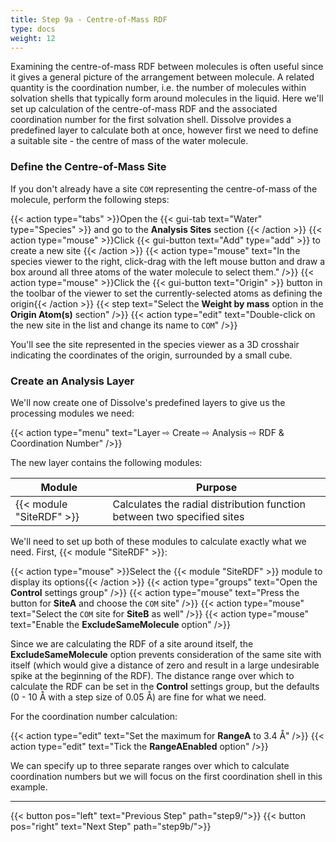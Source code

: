 ```yaml
---
title: Step 9a - Centre-of-Mass RDF
type: docs
weight: 12
---
```



Examining the centre-of-mass RDF between molecules is often useful since it gives a general picture of the arrangement between molecule. A related quantity is the coordination number, i.e. the number of molecules within solvation shells that typically form around molecules in the liquid. Here we'll set up calculation of the centre-of-mass RDF and the associated coordination number for the first solvation shell. Dissolve provides a predefined layer to calculate both at once, however first we need to define a suitable site - the centre of mass of the water molecule.

### Define the Centre-of-Mass Site

If you don't already have a site `COM` representing the centre-of-mass of the molecule, perform the following steps:

{{< action type="tabs" >}}Open the {{< gui-tab text="Water" type="Species" >}} and go to the **Analysis Sites** section {{< /action >}}
{{< action type="mouse" >}}Click {{< gui-button text="Add" type="add" >}} to create a new site {{< /action >}}
{{< action type="mouse" text="In the species viewer to the right, click-drag with the left mouse button and draw a box around all three atoms of the water molecule to select them." />}}
{{< action type="mouse" >}}Click the {{< gui-button text="Origin" >}} button in the toolbar of the viewer to set the currently-selected atoms as defining the origin{{< /action >}}
{{< step text="Select the **Weight by mass** option in the **Origin Atom(s)** section" />}}
{{< action type="edit" text="Double-click on the new site in the list and change its name to `COM`" />}}

You'll see the site represented in the species viewer as a 3D crosshair indicating the coordinates of the origin, surrounded by a small cube.

### Create an Analysis Layer

We'll now create one of Dissolve's predefined layers to give us the processing modules we need:

{{< action type="menu" text="Layer &#8680; Create &#8680; Analysis &#8680; RDF & Coordination Number" />}}


The new layer contains the following modules:

| Module | Purpose |
|--------|---------|
| {{< module "SiteRDF" >}} | Calculates the radial distribution function between two specified sites |

We'll need to set up both of these modules to calculate exactly what we need.  First, {{< module "SiteRDF" >}}:

{{< action type="mouse" >}}Select the {{< module "SiteRDF" >}} module to display its options{{< /action >}}
{{< action type="groups" text="Open the **Control** settings group" />}}
{{< action type="mouse" text="Press the button for **SiteA** and choose the `COM` site" />}}
{{< action type="mouse" text="Select the `COM` site for **SiteB** as well" />}}
{{< action type="mouse" text="Enable the **ExcludeSameMolecule** option" />}}

Since we are calculating the RDF of a site around itself, the **ExcludeSameMolecule** option prevents consideration of the same site with itself (which would give a distance of zero and result in a large undesirable spike at the beginning of the RDF). The distance range over which to calculate the RDF can be set in the **Control** settings group, but the defaults (0 - 10 &#8491; with a step size of 0.05 &#8491;) are fine for what we need.

For the coordination number calculation:

{{< action type="edit" text="Set the maximum for **RangeA** to 3.4 &#8491;" />}}
{{< action type="edit" text="Tick the **RangeAEnabled** option" />}}

We can specify up to three separate ranges over which to calculate coordination numbers but we will focus on the first coordination shell in this example.

* * *
{{< button pos="left" text="Previous Step" path="step9/">}}
{{< button pos="right" text="Next Step" path="step9b/">}}
